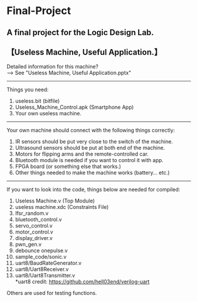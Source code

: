 # Final-Project
A final project for the Logic Design Lab. <br><br>
【Useless Machine, Useful Application.】
-----------------------

Detailed information for this machine? <br>
--> See "Useless Machine, Useful Application.pptx"

----------------------
Things you need:
1. useless.bit  (bitfile)
2. Useless_Machine_Control.apk (Smartphone App)
3. Your own useless machine.
------------------------
Your own machine should connect with the following things correctly:
1. IR sensors should be put very close to the switch of the machine.
2. Ultrasound sensors should be put at both end of the machine. 
3. Motors for flipping arms and the remote-controlled car. 
4. Bluetooth module is needed if you want to control it with app. 
5. FPGA board (or something else that works.) 
6. Other things needed to make the machine works (battery... etc.)
------------------------
If you want to look into the code, things below are needed for compiled:
  1. Useless Machine.v  (Top Module)
  2. useless machine.xdc (Constraints File)
  3. lfsr_random.v
  4. bluetooth_control.v
  5. servo_control.v
  6. motor_control.v
  7. display_driver.v
  8. pwn_gen.v
  9. debounce onepulse.v
  10. sample_code/sonic.v 
  11. uart8/BaudRateGenerator.v
  12. uart8/Uart8Receiver.v
  13. uart8/Uart8Transmitter.v
  <br>*uart8 credit: https://github.com/hell03end/verilog-uart
  
Others are used for testing functions.
